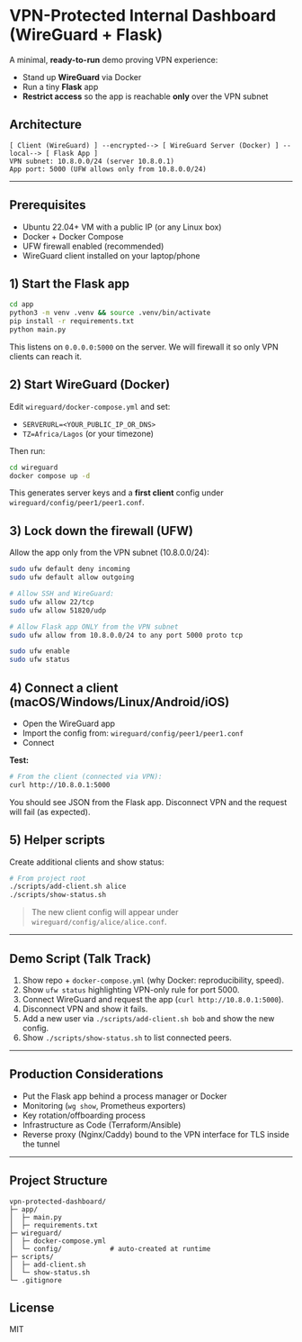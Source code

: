 # VPN-Protected Internal Dashboard (WireGuard + Flask)

A minimal, **ready-to-run** demo proving VPN experience:
- Stand up **WireGuard** via Docker
- Run a tiny **Flask** app
- **Restrict access** so the app is reachable **only** over the VPN subnet

## Architecture
```
[ Client (WireGuard) ] --encrypted--> [ WireGuard Server (Docker) ] --local--> [ Flask App ]
VPN subnet: 10.8.0.0/24 (server 10.8.0.1)
App port: 5000 (UFW allows only from 10.8.0.0/24)
```
---

## Prerequisites
- Ubuntu 22.04+ VM with a public IP (or any Linux box)
- Docker + Docker Compose
- UFW firewall enabled (recommended)
- WireGuard client installed on your laptop/phone

## 1) Start the Flask app
```bash
cd app
python3 -m venv .venv && source .venv/bin/activate
pip install -r requirements.txt
python main.py
```
This listens on `0.0.0.0:5000` on the server. We will firewall it so only VPN clients can reach it.

## 2) Start WireGuard (Docker)
Edit `wireguard/docker-compose.yml` and set:
- `SERVERURL=<YOUR_PUBLIC_IP_OR_DNS>`
- `TZ=Africa/Lagos` (or your timezone)

Then run:
```bash
cd wireguard
docker compose up -d
```

This generates server keys and a **first client** config under `wireguard/config/peer1/peer1.conf`.

## 3) Lock down the firewall (UFW)
Allow the app only from the VPN subnet (10.8.0.0/24):
```bash
sudo ufw default deny incoming
sudo ufw default allow outgoing

# Allow SSH and WireGuard:
sudo ufw allow 22/tcp
sudo ufw allow 51820/udp

# Allow Flask app ONLY from the VPN subnet
sudo ufw allow from 10.8.0.0/24 to any port 5000 proto tcp

sudo ufw enable
sudo ufw status
```

## 4) Connect a client (macOS/Windows/Linux/Android/iOS)
- Open the WireGuard app
- Import the config from: `wireguard/config/peer1/peer1.conf`
- Connect

**Test:**
```bash
# From the client (connected via VPN):
curl http://10.8.0.1:5000
```

You should see JSON from the Flask app. Disconnect VPN and the request will fail (as expected).

## 5) Helper scripts
Create additional clients and show status:
```bash
# From project root
./scripts/add-client.sh alice
./scripts/show-status.sh
```

> The new client config will appear under `wireguard/config/alice/alice.conf`.

---

## Demo Script (Talk Track)
1. Show repo + `docker-compose.yml` (why Docker: reproducibility, speed).
2. Show `ufw status` highlighting VPN-only rule for port 5000.
3. Connect WireGuard and request the app (`curl http://10.8.0.1:5000`).
4. Disconnect VPN and show it fails.
5. Add a new user via `./scripts/add-client.sh bob` and show the new config.
6. Show `./scripts/show-status.sh` to list connected peers.

---

## Production Considerations
- Put the Flask app behind a process manager or Docker
- Monitoring (`wg show`, Prometheus exporters)
- Key rotation/offboarding process
- Infrastructure as Code (Terraform/Ansible)
- Reverse proxy (Nginx/Caddy) bound to the VPN interface for TLS inside the tunnel

---

## Project Structure
```
vpn-protected-dashboard/
├─ app/
│  ├─ main.py
│  ├─ requirements.txt
├─ wireguard/
│  ├─ docker-compose.yml
│  └─ config/            # auto-created at runtime
├─ scripts/
│  ├─ add-client.sh
│  └─ show-status.sh
└─ .gitignore
```

## License
MIT
